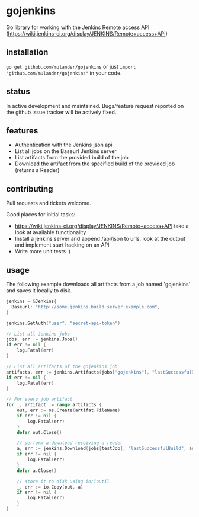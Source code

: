 gojenkins
=========

Go library for working with the Jenkins Remote access API (https://wiki.jenkins-ci.org/display/JENKINS/Remote+access+API)

installation
------------

`go get github.com/mulander/gojenkins` or just `import "github.com/mulander/gojenkins"` in your code.

status
------

In active development and maintained. Bugs/feature request reported on the github issue tracker will be actively fixed.

features
--------

* Authentication with the Jenkins json api
* List all jobs on the Baseurl Jenkins server
* List artifacts from the provided build of the job
* Download the artifact from the specified build of the provided job (returns a Reader)

contributing
------------

Pull requests and tickets welcome.

Good places for initial tasks:
* https://wiki.jenkins-ci.org/display/JENKINS/Remote+access+API take a look at available functionality
* Install a jenkins server and append /api/json to urls, look at the output and implement start hacking on an API
* Write more unit tests :)

usage
-----

The following example downloads all artifacts from a job named 'gojenkins'
and saves it locally to disk.

```go
jenkins = &Jenkins{
  Baseurl: "http://some.jenkins.build.server.example.com",
}

jenkins.SetAuth("user", "secret-api-token")

// List all Jenkins jobs
jobs, err := jenkins.Jobs()
if err != nil {
	log.Fatal(err)
}

// List all artifacts of the gojenkins job
artifacts, err := jenkins.Artifacts(jobs["gojenkins"], "lastSuccessfulBuild")
if err != nil {
	log.Fatal(err)
}

// For every job artifact
for _, artifact := range artifacts {
	out, err := os.Create(artifat.FileName)
	if err != nil {
		log.Fatal(err)
	}
	defer out.Close()

	// perform a download receiving a reader
	a, err := jenkins.Download(jobs[testJob], "lastSuccessfulBuild", artifact)
	if err != nil {
		log.Fatal(err)
	}
	defer a.Close()

	// store it to disk using io/ioutil
	_, err := io.Copy(out, a)
	if err != nil {
		log.Fatal(err)
	}
}
```
